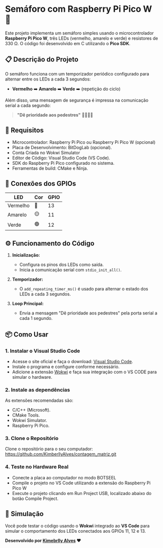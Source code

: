 # Semáforo com Raspberry Pi Pico W 🚦

Este projeto implementa um semáforo simples usando o microcontrolador **Raspberry Pi Pico W**, três LEDs (vermelho, amarelo e verde) e resistores de 330 Ω. O código foi desenvolvido em C utilizando o **Pico SDK**.

## 📋 Descrição do Projeto

O semáforo funciona com um temporizador periódico configurado para alternar entre os LEDs a cada 3 segundos:
- **Vermelho** ➡️ **Amarelo** ➡️ **Verde** ➡️ (repetição do ciclo)

Além disso, uma mensagem de segurança é impressa na comunicação serial a cada segundo: 

> **"Dê prioridade aos pedestres"** 🚶‍♂️🚶‍♀️

## 🚀 Requisitos

- Microcontrolador: Raspberry Pi Pico ou Raspberry Pi Pico W (opcional)
- Placa de Desenvolvimento: BitDogLab (opcional).
- Conta Criada no Wokwi Simulator
- Editor de Código: Visual Studio Code (VS Code).
- SDK do Raspberry Pi Pico configurado no sistema.
- Ferramentas de build: CMake e Ninja.

## 🔌 Conexões dos GPIOs

| LED       | Cor       | GPIO |
|-----------|-----------|------|
| Vermelho  | 🔴        | 13   |
| Amarelo   | 🟡        | 11   |
| Verde     | 🟢        | 12   |

## ⚙️ Funcionamento do Código

1. **Inicialização:**
   - Configura os pinos dos LEDs como saída.
   - Inicia a comunicação serial com `stdio_init_all()`.

2. **Temporizador:**
   - O `add_repeating_timer_ms()` é usado para alternar o estado dos LEDs a cada 3 segundos.

3. **Loop Principal:**
   - Envia a mensagem "Dê prioridade aos pedestres" pela porta serial a cada 1 segundo.

## 📦 Como Usar

### 1. Instalar o Visual Studio Code
- Acesse o site oficial e faça o download: [Visual Studio Code](https://code.visualstudio.com/).
- Instale o programa e configure conforme necessário.
- Adicione a extensão [Wokwi](https://marketplace.visualstudio.com/items?itemName=Wokwi.wokwi-vscode) e faça sua integração com o VS CODE para simular o hardware.

### 2. Instale as dependências
As extensões recomendadas são:
- C/C++ (Microsoft).
- CMake Tools.
- Wokwi Simulator.
- Raspberry Pi Pico.
  
### 3. Clone o Repositório
Clone o repositório para o seu computador:
https://github.com/KimberllyAlves/contagem_matriz.git

### 4. Teste no Hardware Real
- Conecte a placa ao computador no modo BOTSEEL
- Compile o projeto no VS Code utilizando a extensão do Raspberry Pi Pico W
- Execute o projeto clicando em Run Project USB, localizado abaixo do botão Compile Project.

## 🧪 Simulação

Você pode testar o código usando o **Wokwi** integrado ao **VS Code** para simular o comportamento dos LEDs conectados aos GPIOs 11, 12 e 13.

**Desenvolvido por [Kimebrlly Alves](https://github.com/KimberllyAlves) ❤️**

